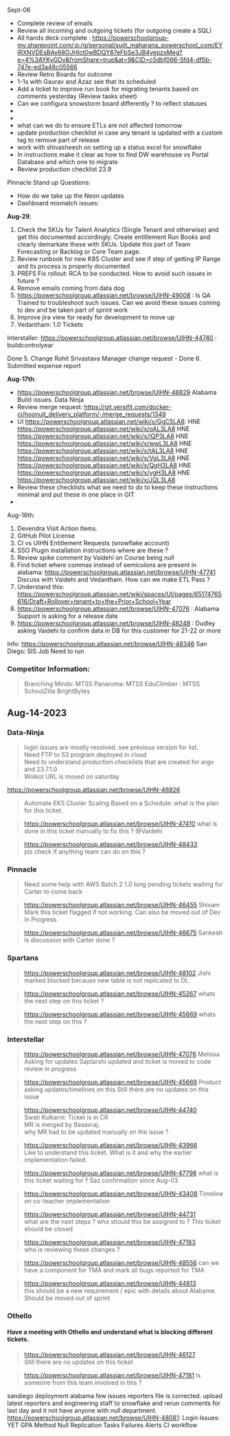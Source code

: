 Sept-06
- Complete review of emails
- Review all incoming and outgoing tickets (for outgoing create a SQL)
- All hands deck complete : https://powerschoolgroup-my.sharepoint.com/:p:/g/personal/sujit_maharana_powerschool_com/EYlRXNVDEsBAv68OJHlct0wBDQY87eFbSe3JB4yepzxMeg?e=4%3AYKyGDv&fromShare=true&at=9&CID=c5dbf066-5fd4-df5b-747e-ed3a48c05566
- Review Retro Boards for outcome 
- 1-1s with Gaurav and Azaz see that its scheduled 
- Add a ticket to improve run book for migrating tenants based on comments yesterday (Review tasks sheet)
- Can we configura snowstorm board differently ? to reflect statuses 
- 
- 
- what can we do to ensure ETLs are not affected tomorrow 
- update production checklist in case any tenant is updated with a custom tag to remove part of release
- work with shivasheesh on setting up a status excel for snowflake 
- In instructions make it clear as how to find DW warehouse vs Portal Database and which one to migrate
- Review production checklist 23.9 

Pinnacle Stand up Questions: 
- How do we take up the Neon updates 
- Dashboard mismatch issues:  


**Aug-29**:
1. Check the SKUs for Talent Analytics (Single Tenant and otherwise) and get this documented accordingly. Create entitlement Run Books and clearly demarkate these with SKUs. Update this part of Team Forecasting or Backlog or Core Team page.  
2. Review runbook for new K8S Cluster and see if step of getting IP Range and its process is properly documented
3. PREFS Fix rollout: RCA to be conducted. How to avoid such issues in future ?
4. Remove emails coming from data dog 
5. https://powerschoolgroup.atlassian.net/browse/UIHN-49008 : Is QA Trained to troubleshoot such issues. Can we avoid these issues coming to dev and be taken part of sprint work
6. Improve jira view for ready for development to move up 
7. Vedantham: 1.0 Tickets 

Interstaller:
https://powerschoolgroup.atlassian.net/browse/UIHN-44740 : buildcontrolyear


Done 
5. Change Rohit Srivastava Manager change request - Done
6. Submitted expense report 


**Aug-17th**:
- https://powerschoolgroup.atlassian.net/browse/UIHN-48829 Alabama Build issues. Data Ninja
- Review merge request: https://git.versifit.com/docker-ci/hoonuit_delivery_platform/-/merge_requests/1349
- UI	https://powerschoolgroup.atlassian.net/wiki/x/GgC5LA8: 
  HNE	https://powerschoolgroup.atlassian.net/wiki/x/oAL3LA8
  HNE	https://powerschoolgroup.atlassian.net/wiki/x/lQP3LA8
  HNE	https://powerschoolgroup.atlassian.net/wiki/x/wwL3LA8
  HNE	https://powerschoolgroup.atlassian.net/wiki/x/tAL3LA8
  HNE	https://powerschoolgroup.atlassian.net/wiki/x/VgL3LA8
  HNE	https://powerschoolgroup.atlassian.net/wiki/x/QgH3LA8
  HNE	https://powerschoolgroup.atlassian.net/wiki/x/ygH3LA8
  HNE	https://powerschoolgroup.atlassian.net/wiki/x/JQL3LA8 
- Review these checklists what we need to do to keep these instructions minimal and put these in one place in GIT
- 


Aug-16th: 
1. Devendra Visit Action Items. 
2. GitHub Pilot License 
3. CI vs UIHN Entitlement Requests (snowflake account) 
4. SSO Plugin installation instructions where are these ? 
5. Review spike comment by Vaidehi on Course being null 
6. Find ticket where commas instead of semicolons are present in alabama: https://powerschoolgroup.atlassian.net/browse/UIHN-47741
Discuss with Vaidehi and Vedantham. How can we make ETL Pass ? 
8. Understand this: https://powerschoolgroup.atlassian.net/wiki/spaces/UI/pages/65174765616/Draft+Rollover+tenant+to+the+Prior+School+Year
9. https://powerschoolgroup.atlassian.net/browse/UIHN-47076 : Alabama Support is asking for a release date 
10. https://powerschoolgroup.atlassian.net/browse/UIHN-48248 : Dudley asking Vaidehi to confirm data in DB for this customer for 21-22 or more

Info:
https://powerschoolgroup.atlassian.net/browse/UIHN-48346 San Diego: SIS Job Need to run

### Competitor Information: 
> Branching Minds: MTSS 
> Panaroma: MTSS
> EduClimber : MTSS 
> SchoolZilla 
> BrightBytes 


## Aug-14-2023
### Data-Ninja
> login issues are mostly resolved. see previous version for list.   
> Need FTP to S3 program deployed in cloud  
> Need to understand production checklists that are created for argo and 23.7.1.0   
> Wolkot URL is moved on saturday

https://powerschoolgroup.atlassian.net/browse/UIHN-46926
> Automate EKS Cluster Scaling Based on a Schedule: what is the plan for this ticket. 

> https://powerschoolgroup.atlassian.net/browse/UIHN-47410
what is done in this ticket manually to fix this ? @Vaidehi 

> https://powerschoolgroup.atlassian.net/browse/UIHN-48433  
> pls check if anything team can do on this ? 

### Pinnacle
> Need some help with AWS Batch
> 2 1.0 long pending tickets waiting for Carter to come back

> https://powerschoolgroup.atlassian.net/browse/UIHN-46455
Shivam Mark this ticket flagged if not working. Can also be moved out of Dev In Progress.   

> https://powerschoolgroup.atlassian.net/browse/UIHN-46675
Sankesh Is discussion with Carter done ?     

### Spartans
> https://powerschoolgroup.atlassian.net/browse/UIHN-48102
> Jishi marked blocked because new table is not replicated to DL

> https://powerschoolgroup.atlassian.net/browse/UIHN-45267
whats the next step on this ticket ?   
 
> https://powerschoolgroup.atlassian.net/browse/UIHN-45669
whats the next step on this ? 

### Interstellar
> https://powerschoolgroup.atlassian.net/browse/UIHN-47076
Melissa Asking for updates
Saptarshi updated and ticket is moved to code review in progress  

> https://powerschoolgroup.atlassian.net/browse/UIHN-45669
Product asking updates/timelines on this
Still there are no updates on this issue

> https://powerschoolgroup.atlassian.net/browse/UIHN-44740  
Swati Kulkarni: Ticket is in CR   
MR is merged by Basavraj.   
why MR had to be updated manually on the issue ?   

> https://powerschoolgroup.atlassian.net/browse/UIHN-43966  
Like to understand this ticket. What is it and why the earlier implementation failed.

> https://powerschoolgroup.atlassian.net/browse/UIHN-47798
what is this ticket waiting for ? Saz confirmation since Aug-03 

> https://powerschoolgroup.atlassian.net/browse/UIHN-43408
Timeline on co-teacher implementation
> 
> https://powerschoolgroup.atlassian.net/browse/UIHN-44731  
> what are the next steps ? who should this be assigned to ? 
> This ticket should be closed 

> https://powerschoolgroup.atlassian.net/browse/UIHN-47183  
> who is reviewing these changes ? 

> https://powerschoolgroup.atlassian.net/browse/UIHN-48556
> can we have a component for TMA and mark all bugs reported for TMA 

> https://powerschoolgroup.atlassian.net/browse/UIHN-44813  
> this should be a new requirement / epic with details about Alabame. Should be moved
> out of sprint 

### Othello
#### Have a meeting with Othello and understand what is blocking different tickets.  
> https://powerschoolgroup.atlassian.net/browse/UIHN-46127  
Still there are no updates on this ticket

> https://powerschoolgroup.atlassian.net/browse/UIHN-47181
Is someone from this team involved in this ? 


sandiego deployment
alabama few issues
reporters file is corrected. upload latest reporters and engineering staff to snowflake and rerun comments for last day and it not have anyone with null department.
https://powerschoolgroup.atlassian.net/browse/UIHN-48081:
Login Issues: YET
GPA Method Null
Replication Tasks Failures Alerts
CI workflow